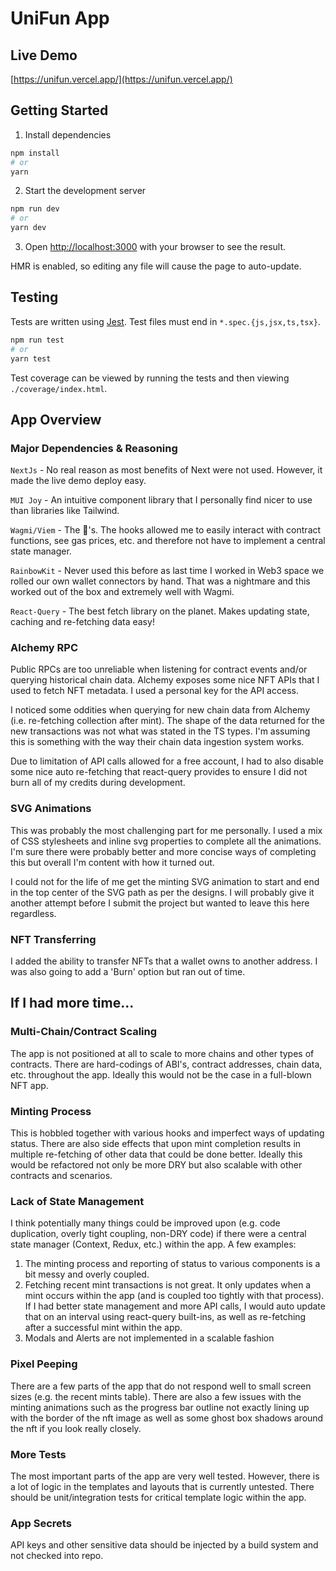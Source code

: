 # UniFun App

## Live Demo
[https://unifun.vercel.app/](https://unifun.vercel.app/)

## Getting Started

1. Install dependencies
```bash
npm install
# or
yarn
```

2. Start the development server

```bash
npm run dev
# or
yarn dev
```
3. Open [http://localhost:3000](http://localhost:3000) with your browser to see the result.

HMR is enabled, so editing any file will cause the page to auto-update.


## Testing
Tests are written using [Jest](https://jestjs.io/). Test files must end in `*.spec.{js,jsx,ts,tsx}`.

```bash
npm run test
# or
yarn test
```

Test coverage can be viewed by running the tests and then viewing `./coverage/index.html`.

## App Overview
### Major Dependencies & Reasoning
`NextJs` - No real reason as most benefits of Next were not used.  However, it made the live demo deploy easy.

`MUI Joy` - An intuitive component library that I personally find nicer to use than libraries like Tailwind.

`Wagmi/Viem` - The 🐐's. The hooks allowed me to easily interact with contract functions, see gas prices, etc. and therefore
not have to implement a central state manager.

`RainbowKit` - Never used this before as last time I worked in Web3 space we rolled our own wallet connectors by hand. 
That was a nightmare and this worked out of the box and extremely well with Wagmi.

`React-Query` - The best fetch library on the planet.  Makes updating state, caching and re-fetching data easy!

### Alchemy RPC
Public RPCs are too unreliable when listening for contract events and/or querying historical chain data.
Alchemy exposes some nice NFT APIs that I used to fetch NFT metadata. I used a personal key for the API access.

I noticed some oddities when querying for new chain data from Alchemy (i.e. re-fetching collection after mint).
The shape of the data returned for the new transactions was not what was stated in the TS types. I'm assuming this is 
something with the way their chain data ingestion system works.

Due to limitation of API calls allowed for a free account, I had to also disable some nice auto re-fetching that react-query 
provides to ensure I did not burn all of my credits during development.

### SVG Animations
This was probably the most challenging part for me personally. I used a mix of CSS stylesheets and inline svg properties
to complete all the animations.  I'm sure there were probably better and more concise ways of completing this but overall 
I'm content with how it turned out.

I could not for the life of me get the minting SVG animation to start and end in the top center of the SVG path as per 
the designs. I will probably give it another attempt before I submit the project but wanted to leave this here regardless.

### NFT Transferring
I added the ability to transfer NFTs that a wallet owns to another address.  I was also going to add a 'Burn' option but 
ran out of time.

## If I had more time...
### Multi-Chain/Contract Scaling
The app is not positioned at all to scale to more chains and other types of contracts.  There are hard-codings of ABI's, 
contract addresses, chain data, etc. throughout the app.  Ideally this would not be the case in a full-blown NFT app.

### Minting Process
This is hobbled together with various hooks and imperfect ways of updating status. There are also side effects that upon 
mint completion results in multiple re-fetching of other data that could be done better.  Ideally this would be refactored 
not only be more DRY but also scalable with other contracts and scenarios.

### Lack of State Management
I think potentially many things could be improved upon (e.g. code duplication, overly tight coupling, non-DRY code) if 
there were a central state manager (Context, Redux, etc.) within the app. A few examples:
1. The minting process and reporting of status to various components is a bit messy and overly coupled. 
2. Fetching recent mint transactions is not great. It only updates when a mint occurs within the app (and is coupled too 
tightly with that process).  If I had better state management and more API calls, I would auto update that on an interval
using react-query built-ins, as well as re-fetching after a successful mint within the app.
3. Modals and Alerts are not implemented in a scalable fashion

### Pixel Peeping
There are a few parts of the app that do not respond well to small screen sizes (e.g. the recent mints table).
There are also a few issues with the minting animations such as the progress bar outline not exactly lining up with the 
border of the nft image as well as some ghost box shadows around the nft if you look really closely.

### More Tests
The most important parts of the app are very well tested. However, there is a lot of logic in the templates and layouts 
that is currently untested. There should be unit/integration tests for critical template logic within the app.

### App Secrets
API keys and other sensitive data should be injected by a build system and not checked into repo.